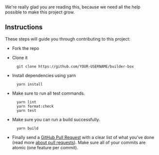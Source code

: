 We're really glad you are reading this, because we need all the help possible to make this project grow.

## Instructions

These steps will guide you through contributing to this project:

- Fork the repo
- Clone it

		git clone https://github.com/YOUR-USERNAME/builder-box
- Install dependencies using yarn

		yarn install
- Make sure to run all test commands.

		yarn lint
		yarn format:check
		yarn test 

- Make sure you can run a build successfully. 

		yarn build

- Finally send a [GitHub Pull Request](https://github.com/ElMijo/builder-box/compare?expand=1) with a clear list of what you've done (read more [about pull requests](https://help.github.com/articles/about-pull-requests/)). Make sure all of your commits are atomic (one feature per commit).

